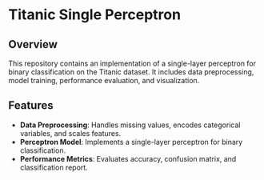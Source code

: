 # Titanic Single Perceptron

## Overview
This repository contains an implementation of a single-layer perceptron for binary classification on the Titanic dataset. It includes data preprocessing, model training, performance evaluation, and visualization.

## Features
- **Data Preprocessing**: Handles missing values, encodes categorical variables, and scales features.
- **Perceptron Model**: Implements a single-layer perceptron for binary classification.
- **Performance Metrics**: Evaluates accuracy, confusion matrix, and classification report.

